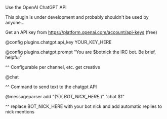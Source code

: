 Use the OpenAI ChatGPT API

This plugin is under development and probably shouldn't be used by anyone...

Get an API key from https://platform.openai.com/account/api-keys (free)

@config plugins.chatgpt.api_key YOUR_KEY_HERE

@config plugins.chatgpt.prompt "You are $botnick the IRC bot. Be brief, helpful"

^^ Configurable per channel, etc. get creative

@chat <text>

^^ Command to send text to the chatgpt API

@messageparser add "(?i)(.*BOT_NICK_HERE.*)" "chat $1"

^^ replace BOT_NICK_HERE with your bot nick and add automatic replies to nick mentions
